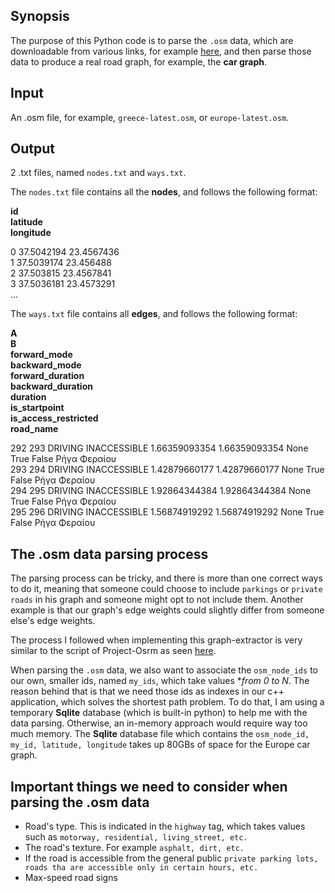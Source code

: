 ## Synopsis

The purpose of this Python code is to parse the `.osm` data, which are downloadable from various links, for example [here](https://www.geofabrik.de/data/download.html), and then parse those data to produce a real road graph, for example, the **car graph**.

## Input

An .osm file, for example, `greece-latest.osm`, or `europe-latest.osm`.

## Output

2 .txt files, named `nodes.txt` and `ways.txt`. 

The `nodes.txt` file contains all the **nodes**, and follows the following format:

**id      <br> 
latitude  <br>
longitude**

0      37.5042194  23.4567436 <br>
1      37.5039174  23.456488  <br>
2      37.503815   23.4567841 <br>
3      37.5036181  23.4573291 <br>
...                          

The `ways.txt` file contains all **edges**, and follows the following format:

**A <br> 
B <br> 
forward_mode <br> 
backward_mode <br> 
forward_duration <br> 
backward_duration <br> 
duration <br> 
is_startpoint <br> 
is_access_restricted <br> 
road_name**

292 293 DRIVING INACCESSIBLE 1.66359093354 1.66359093354 None True False Ρήγα Φεραίου<br>
293 294 DRIVING INACCESSIBLE 1.42879660177 1.42879660177 None True False Ρήγα Φεραίου<br>
294 295 DRIVING INACCESSIBLE 1.92864344384 1.92864344384 None True False Ρήγα Φεραίου<br>
295 296 DRIVING INACCESSIBLE 1.56874919292 1.56874919292 None True False Ρήγα Φεραίου<br>

## The .osm data parsing process 

The parsing process can be tricky, and there is more than one correct ways to do it, meaning that someone could choose to include `parkings` or `private roads` in his graph and someone might opt to not include them. Another example is that our graph's edge weights could slightly differ from someone else's edge weights.

The process I followed when implementing this graph-extractor is very similar to the script of Project-Osrm as seen [here](https://github.com/Project-OSRM/osrm-backend/blob/master/profiles/car.lua). 

When parsing the `.osm` data, we also want to associate the `osm_node_ids` to our own, smaller ids, named `my_ids`, which take values **from 0 to N*. The reason behind that is that we need those ids as indexes in our c++ application, which solves the shortest path problem. To do that, I am using a temporary **Sqlite** database (which is built-in python) to help me with the data parsing. Otherwise, an in-memory approach would require way too much memory. The **Sqlite** database file which contains the `osm_node_id, my_id, latitude, longitude` takes up 80GBs of space for the Europe car graph.

## Important things we need to consider when parsing the .osm data

 - Road's type. This is indicated in the `highway` tag, which takes values such as `motorway, residential, living_street, etc.`
 - The road's texture. For example `asphalt, dirt, etc.`
 - If the road is accessible from the general public `private parking lots, roads tha are accessible only in certain hours, etc.`
 - Max-speed road signs
